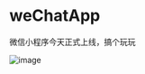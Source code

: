 # weChatApp
微信小程序今天正式上线，搞个玩玩

![image](https://github.com/elegantspirit/weChatApp/blob/master/assets/wechatpic.jpg)
